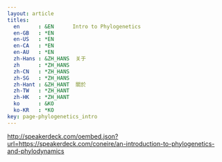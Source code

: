 ```yaml
---
layout: article
titles:
  en      : &EN      Intro to Phylogenetics
  en-GB   : *EN
  en-US   : *EN
  en-CA   : *EN
  en-AU   : *EN
  zh-Hans : &ZH_HANS  关于
  zh      : *ZH_HANS
  zh-CN   : *ZH_HANS
  zh-SG   : *ZH_HANS
  zh-Hant : &ZH_HANT  關於
  zh-TW   : *ZH_HANT
  zh-HK   : *ZH_HANT
  ko      : &KO  
  ko-KR   : *KO
key: page-phylogenetics_intro
---
```


http://speakerdeck.com/oembed.json?url=https://speakerdeck.com/coneire/an-introduction-to-phylogenetics-and-phylodynamics
